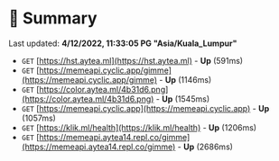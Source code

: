 # 📖 Summary
Last updated: **4/12/2022, 11:33:05 PG "Asia/Kuala_Lumpur"**

- `GET` [https://hst.aytea.ml](https://hst.aytea.ml) - **Up** (591ms)
- `GET` [https://memeapi.cyclic.app/gimme](https://memeapi.cyclic.app/gimme) - **Up** (1146ms)
- `GET` [https://color.aytea.ml/4b31d6.png](https://color.aytea.ml/4b31d6.png) - **Up** (1545ms)
- `GET` [https://memeapi.cyclic.app](https://memeapi.cyclic.app) - **Up** (1057ms)
- `GET` [https://klik.ml/health](https://klik.ml/health) - **Up** (1206ms)
- `GET` [https://memeapi.aytea14.repl.co/gimme](https://memeapi.aytea14.repl.co/gimme) - **Up** (2686ms)
